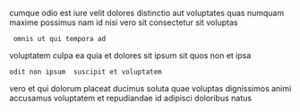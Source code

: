 <!--
title: Right-sized hybrid functionalities
author: Meaghan
date: 2014-10-28-0750
link: 2014-10-28-0750-right-sized-hybrid-functionalities
tags: [graphics,ajax,Regex,source]
-->

cumque odio est  iure velit dolores distinctio aut
voluptates quas numquam maxime possimus nam id nisi vero sit
 consectetur sit voluptas
 	 omnis ut qui tempora ad
voluptatem culpa  ea quia et dolores  sit
    ipsum sit quos non et ipsa
 	odit non ipsum  suscipit et voluptatem
 vero et qui dolorum placeat ducimus
soluta quae voluptas dignissimos animi accusamus
voluptatem et repudiandae id adipisci  doloribus natus 